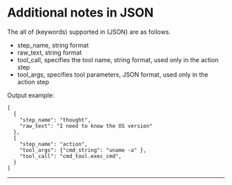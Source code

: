 # Additional notes in JSON
The all of (keywords) supported in (JSON) are as follows.
- step_name, string format
- raw_text, string format
- tool_call, specifies the tool name, string format, used only in the action step
- tool_args, specifies tool parameters, JSON format, used only in the action step

Output example:
```
[
  {
    "step_name": "thought",
    "raw_text": "I need to know the OS version"
  },
  {
    "step_name": "action",
    "tool_args": {"cmd_string": "uname -a" },
    "tool_call": "cmd_tool.exec_cmd",
  }
]
```

----
